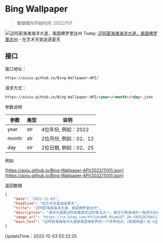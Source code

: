 # Bing Wallpaper

> 数据缓存开始时间: 2022/11/1

![迈阿密海滩海洋大道，美国佛罗里达州](https://cn.bing.com/th?id=OHR.MiamiDT_ZH-CN3528760113_1920x1080.jpg&rf=LaDigue_1920x1080.jpg)
Today: [迈阿密海滩海洋大道，美国佛罗里达州](https://cn.bing.com/th?id=OHR.MiamiDT_ZH-CN3528760113_1920x1080.jpg&rf=LaDigue_1920x1080.jpg) - 在艺术天堂追逐夏天

## 接口

接口地址：

```html
https://aixiu.github.io/Bing-Wallpaper-API/
```

请求方式：

```html
https://aixiu.github.io/Bing-Wallpaper-API/<year>/<month>/<day>.json
```

参数说明

| 参数 | 类型 | 说明 |
| - | - | - |
| year | str | 4位年份, 例如：2022 |
| month | str | 2位月份, 例如：02、12 |
| day | str | 2位日期, 例如：02、25 |

例如

[https://aixiu.github.io/Bing-Wallpaper-API/2022/11/01.json](https://aixiu.github.io/Bing-Wallpaper-API/2022/11/01.json)

返回数据

```json
{
    "date": "2022-12-03",
    "headline": "在艺术天堂追逐夏天",
    "title": "迈阿密海滩海洋大道，美国佛罗里达州",
    "description": "海洋大道是迈阿密最受欢迎的景点之一，是位于南海滩的一条观光长廊。在这里，有关迈阿密的一切想象都变成了现实——海滩上的性感女郎，白色沙滩，热带鸡尾酒，热情的拉丁音乐和独特的艺术建筑。",
    "image_url": "https://cn.bing.com/th?id=OHR.MiamiDT_ZH-CN3528760113_1920x1080.jpg&rf=LaDigue_1920x1080.jpg",
    "main_text": "迈阿密海滩海洋大道是美国电影界的一个传奇地点。《疤面煞星》和《迈阿密风云》等著名电影曾在这里取景拍摄。"
}
```

UpdataTime：2022-12-03 02:22:25
